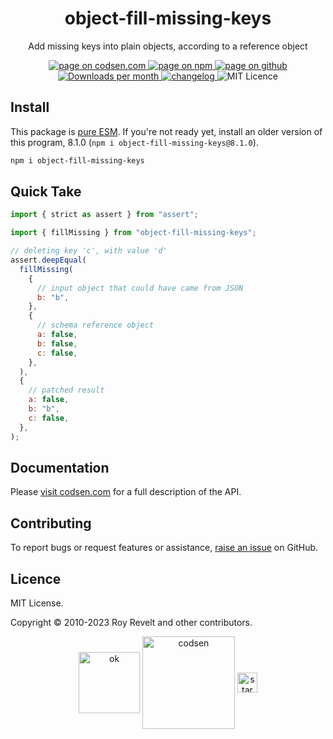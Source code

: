 <h1 align="center">object-fill-missing-keys</h1>

<p align="center">Add missing keys into plain objects, according to a reference object</p>

<p align="center">
  <a href="https://codsen.com/os/object-fill-missing-keys" rel="nofollow noreferrer noopener">
    <img src="https://img.shields.io/badge/-codsen-blue?style=flat-square" alt="page on codsen.com">
  </a>
  <a href="https://www.npmjs.com/package/object-fill-missing-keys" rel="nofollow noreferrer noopener">
    <img src="https://img.shields.io/badge/-npm-blue?style=flat-square" alt="page on npm">
  </a>
  <a href="https://github.com/codsen/codsen/tree/main/packages/object-fill-missing-keys" rel="nofollow noreferrer noopener">
    <img src="https://img.shields.io/badge/-github-blue?style=flat-square" alt="page on github">
  </a>
  <a href="https://npmcharts.com/compare/object-fill-missing-keys?interval=30" rel="nofollow noreferrer noopener" target="_blank">
    <img src="https://img.shields.io/npm/dm/object-fill-missing-keys.svg?style=flat-square" alt="Downloads per month">
  </a>
  <a href="https://codsen.com/os/object-fill-missing-keys/changelog" rel="nofollow noreferrer noopener">
    <img src="https://img.shields.io/badge/changelog-here-brightgreen?style=flat-square" alt="changelog">
  </a>
  <img src="https://img.shields.io/badge/licence-MIT-brightgreen.svg?style=flat-square" alt="MIT Licence">
</p>

## Install

This package is [pure ESM](https://gist.github.com/sindresorhus/a39789f98801d908bbc7ff3ecc99d99c). If you're not ready yet, install an older version of this program, 8.1.0 (`npm i object-fill-missing-keys@8.1.0`).

```bash
npm i object-fill-missing-keys
```

## Quick Take

```js
import { strict as assert } from "assert";

import { fillMissing } from "object-fill-missing-keys";

// deleting key 'c', with value 'd'
assert.deepEqual(
  fillMissing(
    {
      // input object that could have came from JSON
      b: "b",
    },
    {
      // schema reference object
      a: false,
      b: false,
      c: false,
    },
  ),
  {
    // patched result
    a: false,
    b: "b",
    c: false,
  },
);
```

## Documentation

Please [visit codsen.com](https://codsen.com/os/object-fill-missing-keys/) for a full description of the API.

## Contributing

To report bugs or request features or assistance, [raise an issue](https://github.com/codsen/codsen/issues/new/choose) on GitHub.

## Licence

MIT License.

Copyright © 2010-2023 Roy Revelt and other contributors.

<p align="center"><img src="https://codsen.com/images/png-codsen-ok.png" width="98" alt="ok" align="center"> <img src="https://codsen.com/images/png-codsen-1.png" width="148" alt="codsen" align="center"> <img src="https://codsen.com/images/png-codsen-star-small.png" width="32" alt="star" align="center"></p>
